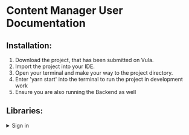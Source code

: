 # Content Manager User Documentation #

## Installation: ##
1. Download the project, that has been submitted on Vula.
2. Import the project into your IDE.
3. Open your terminal and make your way to the project directory.
4. Enter 'yarn start' into the terminal to run the project in development work
5. Ensure you are also running the Backend as well

## Libraries: ##
<details>
  <summary> Sign in </summary>
  <p>Enter your email and password and click the "Sign in" button</p>
 </detail>
 <details>
  <summary> Create App </summary>
  <p>If you have not created an app yet, you will be directed to this page. Here you must provide a name and description for your app as well as an app logo.</p>
</details>
  
